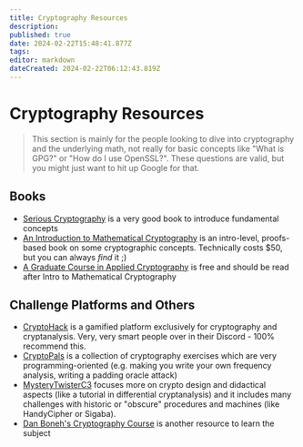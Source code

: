 ```yaml
---
title: Cryptography Resources
description: 
published: true
date: 2024-02-22T15:48:41.877Z
tags: 
editor: markdown
dateCreated: 2024-02-22T06:12:43.819Z
---
```


# Cryptography Resources
> This section is mainly for the people looking to dive into cryptography and the underlying math, not really for basic concepts like "What is GPG?" or "How do I use OpenSSL?". These questions are valid, but you might just want to hit up Google for that.

## Books
- [Serious Cryptography](https://www.oreilly.com/library/view/serious-cryptography/9781492067511/xhtml/cover.xhtml) is a very good book to introduce fundamental concepts
- [An Introduction to Mathematical Cryptography](https://link.springer.com/book/10.1007/978-0-387-77993-5) is an intro-level, proofs-based book on some cryptographic concepts. Technically costs $50, but you can always *find* it ;)
- [A Graduate Course in Applied Cryptography](https://toc.cryptobook.us/) is free and should be read after Intro to Mathematical Cryptography

## Challenge Platforms and Others
- [CryptoHack](https://www.cryptohack.org/) is a gamified platform exclusively for cryptography and cryptanalysis. Very, very smart people over in their Discord - 100% recommend this.
- [CryptoPals](https://cryptopals.com/) is a collection of cryptography exercises which are very programming-oriented (e.g. making you write your own frequency analysis, writing a padding oracle attack)
- [MysteryTwisterC3](https://mysterytwister.org/home/) focuses more on crypto design and didactical aspects (like a tutorial in differential cryptanalysis) and it includes many challenges with historic or "obscure" procedures and machines (like HandyCipher or Sigaba).
- [Dan Boneh's Cryptography Course](https://crypto.stanford.edu/~dabo/courses/OnlineCrypto/) is another resource to learn the subject